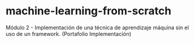 # machine-learning-from-scratch
Módulo 2 - Implementación de una técnica de aprendizaje máquina sin el uso de un framework. (Portafolio Implementación)
